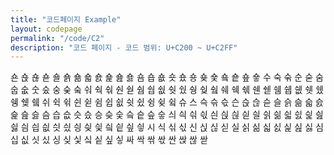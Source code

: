 ```yaml
---
title: "코드페이지 Example"
layout: codepage
permalink: "/code/C2"
description: "코드 페이지 - 코드 범위: U+C200 ~ U+C2FF"
---
```


<span class="character">숀</span>
<span class="character">숁</span>
<span class="character">숂</span>
<span class="character">숃</span>
<span class="character">숄</span>
<span class="character">숅</span>
<span class="character">숆</span>
<span class="character">숇</span>
<span class="character">숈</span>
<span class="character">숉</span>
<span class="character">숊</span>
<span class="character">숋</span>
<span class="character">숌</span>
<span class="character">숍</span>
<span class="character">숎</span>
<span class="character">숏</span>
<span class="character">숐</span>
<span class="character">숑</span>
<span class="character">숒</span>
<span class="character">숓</span>
<span class="character">숔</span>
<span class="character">숕</span>
<span class="character">숖</span>
<span class="character">숗</span>
<span class="character">수</span>
<span class="character">숙</span>
<span class="character">숚</span>
<span class="code tofu"></span>
<span class="character">순</span>
<span class="code tofu"></span>
<span class="code tofu"></span>
<span class="character">숟</span>
<span class="code tofu"></span>
<span class="code tofu"></span>
<span class="code tofu"></span>
<span class="code tofu"></span>
<span class="code tofu"></span>
<span class="code tofu"></span>
<span class="code tofu"></span>
<span class="code tofu"></span>
<span class="character">숨</span>
<span class="character">숩</span>
<span class="character">숪</span>
<span class="character">숫</span>
<span class="character">숬</span>
<span class="character">숭</span>
<span class="character">숮</span>
<span class="code tofu"></span>
<span class="character">숰</span>
<span class="code tofu"></span>
<span class="code tofu"></span>
<span class="code tofu"></span>
<span class="character">숴</span>
<span class="character">숵</span>
<span class="character">숶</span>
<span class="code tofu"></span>
<span class="character">숸</span>
<span class="code tofu"></span>
<span class="code tofu"></span>
<span class="character">숻</span>
<span class="code tofu"></span>
<span class="code tofu"></span>
<span class="code tofu"></span>
<span class="code tofu"></span>
<span class="code tofu"></span>
<span class="code tofu"></span>
<span class="code tofu"></span>
<span class="code tofu"></span>
<span class="character">쉄</span>
<span class="character">쉅</span>
<span class="character">쉆</span>
<span class="character">쉇</span>
<span class="character">쉈</span>
<span class="character">쉉</span>
<span class="character">쉊</span>
<span class="code tofu"></span>
<span class="character">쉌</span>
<span class="code tofu"></span>
<span class="code tofu"></span>
<span class="code tofu"></span>
<span class="character">쉐</span>
<span class="character">쉑</span>
<span class="character">쉒</span>
<span class="code tofu"></span>
<span class="character">쉔</span>
<span class="code tofu"></span>
<span class="code tofu"></span>
<span class="character">쉗</span>
<span class="code tofu"></span>
<span class="code tofu"></span>
<span class="code tofu"></span>
<span class="code tofu"></span>
<span class="code tofu"></span>
<span class="code tofu"></span>
<span class="code tofu"></span>
<span class="code tofu"></span>
<span class="character">쉠</span>
<span class="character">쉡</span>
<span class="character">쉢</span>
<span class="character">쉣</span>
<span class="character">쉤</span>
<span class="character">쉥</span>
<span class="character">쉦</span>
<span class="code tofu"></span>
<span class="character">쉨</span>
<span class="code tofu"></span>
<span class="code tofu"></span>
<span class="code tofu"></span>
<span class="character">쉬</span>
<span class="character">쉭</span>
<span class="character">쉮</span>
<span class="code tofu"></span>
<span class="character">쉰</span>
<span class="code tofu"></span>
<span class="code tofu"></span>
<span class="character">쉳</span>
<span class="code tofu"></span>
<span class="code tofu"></span>
<span class="code tofu"></span>
<span class="code tofu"></span>
<span class="code tofu"></span>
<span class="code tofu"></span>
<span class="code tofu"></span>
<span class="code tofu"></span>
<span class="character">쉼</span>
<span class="character">쉽</span>
<span class="character">쉾</span>
<span class="character">쉿</span>
<span class="character">슀</span>
<span class="character">슁</span>
<span class="character">슂</span>
<span class="code tofu"></span>
<span class="character">슄</span>
<span class="code tofu"></span>
<span class="code tofu"></span>
<span class="code tofu"></span>
<span class="character">슈</span>
<span class="code tofu"></span>
<span class="code tofu"></span>
<span class="code tofu"></span>
<span class="code tofu"></span>
<span class="code tofu"></span>
<span class="code tofu"></span>
<span class="code tofu"></span>
<span class="code tofu"></span>
<span class="code tofu"></span>
<span class="code tofu"></span>
<span class="code tofu"></span>
<span class="code tofu"></span>
<span class="code tofu"></span>
<span class="code tofu"></span>
<span class="code tofu"></span>
<span class="code tofu"></span>
<span class="code tofu"></span>
<span class="code tofu"></span>
<span class="code tofu"></span>
<span class="code tofu"></span>
<span class="code tofu"></span>
<span class="code tofu"></span>
<span class="code tofu"></span>
<span class="code tofu"></span>
<span class="code tofu"></span>
<span class="code tofu"></span>
<span class="code tofu"></span>
<span class="character">스</span>
<span class="character">슥</span>
<span class="character">슦</span>
<span class="character">슧</span>
<span class="character">슨</span>
<span class="character">슩</span>
<span class="character">슪</span>
<span class="character">슫</span>
<span class="character">슬</span>
<span class="character">슭</span>
<span class="character">슮</span>
<span class="character">슯</span>
<span class="character">슰</span>
<span class="character">슱</span>
<span class="character">슲</span>
<span class="character">슳</span>
<span class="character">슴</span>
<span class="character">습</span>
<span class="character">슶</span>
<span class="character">슷</span>
<span class="character">슸</span>
<span class="character">승</span>
<span class="character">슺</span>
<span class="character">슻</span>
<span class="character">슼</span>
<span class="character">슽</span>
<span class="character">슾</span>
<span class="character">슿</span>
<span class="character">싀</span>
<span class="character">싁</span>
<span class="character">싂</span>
<span class="character">싃</span>
<span class="character">싄</span>
<span class="character">싅</span>
<span class="character">싆</span>
<span class="character">싇</span>
<span class="character">싈</span>
<span class="character">싉</span>
<span class="character">싊</span>
<span class="character">싋</span>
<span class="character">싌</span>
<span class="character">싍</span>
<span class="character">싎</span>
<span class="character">싏</span>
<span class="character">싐</span>
<span class="character">싑</span>
<span class="character">싒</span>
<span class="character">싓</span>
<span class="character">싔</span>
<span class="character">싕</span>
<span class="character">싖</span>
<span class="character">싗</span>
<span class="character">싘</span>
<span class="character">싙</span>
<span class="character">싚</span>
<span class="character">싛</span>
<span class="character">시</span>
<span class="character">식</span>
<span class="character">싞</span>
<span class="character">싟</span>
<span class="character">신</span>
<span class="character">싡</span>
<span class="character">싢</span>
<span class="character">싣</span>
<span class="character">실</span>
<span class="character">싥</span>
<span class="character">싦</span>
<span class="character">싧</span>
<span class="character">싨</span>
<span class="character">싩</span>
<span class="character">싪</span>
<span class="character">싫</span>
<span class="character">심</span>
<span class="character">십</span>
<span class="character">싮</span>
<span class="character">싯</span>
<span class="character">싰</span>
<span class="character">싱</span>
<span class="character">싲</span>
<span class="character">싳</span>
<span class="character">싴</span>
<span class="character">싵</span>
<span class="character">싶</span>
<span class="character">싷</span>
<span class="character">싸</span>
<span class="character">싹</span>
<span class="character">싺</span>
<span class="character">싻</span>
<span class="character">싼</span>
<span class="character">싽</span>
<span class="character">싾</span>
<span class="character">싿</span>
